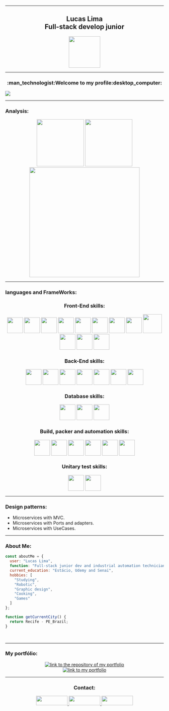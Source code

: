 <hr>
<div align="center">
  <h2><b>Lucas Lima</b><br>Full-stack develop junior</h2>
  <img width="100px" src="https://user-images.githubusercontent.com/99892157/166800600-3d31e845-4d18-4286-b5c3-5a7230fb7ff0.svg">
</div>
<hr>
<div align="center">
  <h3>:man_technologist:Welcome to my profile:desktop_computer:</h3>
</div>
<img src="https://user-images.githubusercontent.com/99892157/166859475-a8e24b6b-99c6-4e7d-a0d4-186c4bb0c930.gif">
<br>
<hr>
<h3><b>Analysis:</b></h3>
<div align="center">
    <img height="150px"src="https://github-readme-stats.vercel.app/api?username=LucasLima004&show_icons=true&theme=dark&hide&title_color=020201&text_color=020201F&icon_color=020201&border_color=020201&bg_color=CE5327">
    <img height="150px"src="https://github-readme-streak-stats.herokuapp.com?user=LucasLima004&background=CE5327&dates=050402&sideLabels=050402&currStreakLabel=050402&sideNums=050402&fire=050402&ring=050402&stroke=050402">
    <br><img height="350px"src="https://github-readme-stats.vercel.app/api/top-langs/?username=LucasLima004&compact&langs_count=8&theme=dark&hide&title_color=020201&text_color=020201&icon_color=020201&border_color=020201&bg_color=CE5327">
</div>
<hr>
<h3>languages and FrameWorks:</h3>
<div align="center">
<h3>Front-End skills:</h3>
  
  <img height="50px"  src="https://user-images.githubusercontent.com/99892157/166864082-24199629-2d2c-425f-91e6-b4f618c086e1.svg">
  <img height="50px"  src="https://user-images.githubusercontent.com/99892157/166864087-53440296-8e8e-4101-9cd1-c1b741f400f3.svg">
  <img height="50px"  src="https://user-images.githubusercontent.com/99892157/166864084-a0e6281b-0843-4a27-93c3-d18a37ce79b6.svg">
  <img height="50px"  src="https://github.com/LucasLima004/LucasLima004/assets/99892157/3bfd35cd-2c29-437d-9f25-1dcd28854f84">
  <img height="50px"  src="https://github.com/LucasLima004/LucasLima004/assets/99892157/059282ad-691a-46be-b234-07a43c1139b9">
  <img height="50px"  src="https://github.com/LucasLima004/LucasLima004/assets/99892157/6d355a71-1b43-40f7-8ae8-52c8314271aa">
  <img height="50px"  src="https://github.com/LucasLima004/LucasLima004/assets/99892157/ff08174c-47e1-4dc7-9ad1-f24052baca06">
  <img height="50px"  src="https://user-images.githubusercontent.com/99892157/166864098-464ad402-e545-4017-af8e-75885539feb5.svg"> 
  <img height="60px"  src="https://user-images.githubusercontent.com/99892157/191785329-07cf428a-ad15-487a-9b20-4a34d347b4b0.svg"> 
  <img height="50px"  src="https://user-images.githubusercontent.com/99892157/166864745-578dda4f-4e66-4d4e-8a58-05a5b658cc68.svg">
  <img height="50px"  src="https://github.com/LucasLima004/LucasLima004/assets/99892157/bd8d9d79-157a-4992-8319-f8c2d3d2adce">
  <img height="50px"  src="https://github.com/LucasLima004/LucasLima004/assets/99892157/6c060e0f-0e56-487c-a5a0-a7c1e9ca4531">
 
<h3>Back-End skills:</h3>
  <img height="50px"  src="https://user-images.githubusercontent.com/99892157/182045261-1119b2c4-23c8-4ac6-8b2f-538859ca0076.svg">
  <img height="50px"  src="https://github.com/LucasLima004/LucasLima004/assets/99892157/98337d3e-2657-4d38-acc0-9551b8bb1a92">
  <img height="50px"  src="https://github.com/LucasLima004/LucasLima004/assets/99892157/295bd2e3-9859-468f-9755-e97649018e85">
  <img height="50px"  src="https://github.com/LucasLima004/LucasLima004/assets/99892157/13985bf7-6f3d-4b55-a9b3-4836c32b7b51">
  <img height="50px"  src="https://user-images.githubusercontent.com/99892157/191781995-8b0f6f94-96da-411d-bcb8-1a7764ccaa26.svg">
  <img height="50px"  src="https://github.com/LucasLima004/LucasLima004/assets/99892157/2af024ea-bd48-4703-b86c-5eae347c963d">
  <img height="50px"  src="https://github.com/LucasLima004/LucasLima004/assets/99892157/6df60389-6bad-4fbb-8cfe-4d72dceb7a4c">


<h3>Database skills:</h3>
  <img height="50px"  src="https://github.com/LucasLima004/LucasLima004/assets/99892157/3cf2f4af-acb6-496f-821c-b1f6070f5eed">
  <img height="50px"  src="https://github.com/LucasLima004/LucasLima004/assets/99892157/dbe5d76d-127c-4751-802e-b1e082382b6b">
  <img height="50px"  src="https://github.com/LucasLima004/LucasLima004/assets/99892157/ce43744e-ae0b-47e7-ad70-fe500aeaadd8">


<h3>Build, packer and automation skills:</h3>
  <img height="50px"  src="https://github.com/LucasLima004/LucasLima004/assets/99892157/db854560-3ba1-42fb-9988-cf6eeda92d44">
  <img height="50px"  src="https://github.com/LucasLima004/LucasLima004/assets/99892157/f02bf758-612b-44dd-8693-36914ba6bca0">
  <img height="50px"  src="https://user-images.githubusercontent.com/99892157/166864096-211c5068-98cc-4f61-a796-e0081376d2de.svg">
  <img height="50px"  src="https://user-images.githubusercontent.com/99892157/166864093-326f1884-8bf5-4ec5-b1f1-f9399df4d5d7.svg">

  <img height="50px"  src="https://github.com/LucasLima004/LucasLima004/assets/99892157/6a8cf7ca-2036-4247-be78-64ac2e919a7e">
  <img height="50px"  src="https://github.com/LucasLima004/LucasLima004/assets/99892157/bc535023-d840-400c-b899-e0846d03aecc">

<h3>Unitary test skills:</h3>
  <img height="50px"  src="https://github.com/LucasLima004/LucasLima004/assets/99892157/92d02bee-7a76-449d-8e6b-77b370231517">
  <img height="50px"  src="https://github.com/LucasLima004/LucasLima004/assets/99892157/037dd989-6c98-4f9b-91eb-4e0258363e53">

</div>
<hr>

<h3 align="left">Design patterns:</h3>
  <ul>
    <li>Microservices with MVC.</li>
    <li>Microservices with Ports and adapters.</li>
    <li>Microservices with UseCases.</li>
  </ul>


<hr>
<h3 align="left">About Me:</h3>


```js
const aboutMe = {
  user: "Lucas Lima",
  function: "Full-stack junior dev and industrial automation technician",
  current_education: "Estácio, Udemy and Senai",
  hobbies: [
    "Studying",
    "Robotic",
    "Graphic design",
    "Cooking",
    "Games"
  ]
};

function getCurrentCity() {
  return Recife - PE_Brazil;
}

```
<br>
<hr>
<h3>My portfólio:</h3>
<div align="center">
<a href="https://lucaslima004.github.io/MyPortf-lio/">
    <img alt="link to the repository of my portfolio" src="https://github-readme-stats.vercel.app/api/pin/?username=LucasLima004&repo=MyPortf-lio&bg_color=CD5327&title_color=0D0F1B&text_color=0D0F1B&hide_border=&show_icons=true&icon_color=0D0F1B&locale=en">
</a>
</br>
<a href="https://lucaslima004.github.io/MyPortf-lio/">
    <img alt="link to my portfolio" src="https://img.shields.io/static/v1?label&message=open+portfolio&color=D18C30&style=for-the-badge" />
</a>
</div>
<div align="center">
  
 <hr>
  <h3><b>Contact:</b></h3>
  <a href="https://api.whatsapp.com/send?phone=5581992160054&text=Ol%C3%A1%2C%20estou%20interessado(a)%20nos%20seus%20servi%C3%A7os." target="_blank">
    <img width="100px" height="30px" src="https://img.shields.io/badge/WhatsApp-CD5327?style=for-the-badge&logo=whatsapp&logoColor=white">
  </a>
  <a target="_blank" href="mailto:lucaslima004@gmail.com">
     <img width="100px" height="30px" src="https://img.shields.io/badge/Gmail-CD5327?style=for-the-badge&logo=gmail&logoColor=white">
  </a>
  <a target="_blank" href="https://www.linkedin.com/in/lucas-lima-6129a4226">
    <img width="100px" height="30px"  src="https://img.shields.io/badge/LinkedIn-CD5327?style=for-the-badge&logo=linkedin&logoColor=white">
  </a> 
</div>

  
